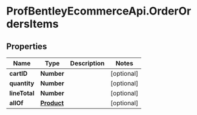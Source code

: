 # ProfBentleyEcommerceApi.OrderOrdersItems

## Properties
Name | Type | Description | Notes
------------ | ------------- | ------------- | -------------
**cartID** | **Number** |  | [optional] 
**quantity** | **Number** |  | [optional] 
**lineTotal** | **Number** |  | [optional] 
**allOf** | [**Product**](Product.md) |  | [optional] 
